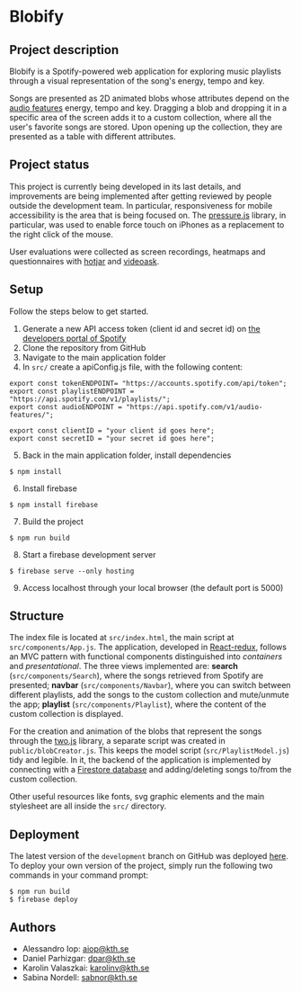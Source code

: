 # Blobify
## Project description

Blobify is a Spotify-powered web application for exploring music playlists through a visual representation of the song's energy, tempo and key. 

Songs are presented as 2D animated blobs whose attributes depend on the [audio features](https://developer.spotify.com/documentation/web-api/reference/tracks/get-several-audio-features) energy, tempo and key. Dragging a blob and dropping it in a specific area of the screen adds it to a custom collection, where all the user's favorite songs are stored. Upon opening up the collection, they are presented as a table with different attributes.

## Project status

This project is currently being developed in its last details, and improvements are being implemented after getting reviewed by people outside the development team. In particular, responsiveness for mobile accessibility is the area that is being focused on. The [pressure.js](https://pressurejs.com) library, in particular, was used to enable force touch on iPhones as a replacement to the right click of the mouse.

User evaluations were collected as screen recordings, heatmaps and questionnaires with [hotjar](https://www.hotjar.com) and [videoask](https://www.videoask.com/).

## Setup

Follow the steps below to get started.

1. Generate a new API access token (client id and secret id) on [the developers portal of Spotify](https://developer.spotify.com)
2. Clone the repository from GitHub
3. Navigate to the main application folder
4. In `src/` create a apiConfig.js file, with the following content:
```
export const tokenENDPOINT= "https://accounts.spotify.com/api/token";
export const playlistENDPOINT = "https://api.spotify.com/v1/playlists/";
export const audioENDPOINT = "https://api.spotify.com/v1/audio-features/";

export const clientID = "your client id goes here";
export const secretID = "your secret id goes here";
```
5. Back in the main application folder, install dependencies
```
$ npm install
```
6. Install firebase
```
$ npm install firebase
```
7. Build the project
```
$ npm run build
```
8. Start a firebase development server
```
$ firebase serve --only hosting
```
9. Access localhost through your local browser (the default port is 5000)

## Structure
The index file is located at `src/index.html`, the main script at `src/components/App.js`. The application, developed in [React-redux](https://react-redux.js.org), follows an MVC pattern with functional components distinguished into *containers* and *presentational*. The three views implemented are: **search** (`src/components/Search`), where the songs retrieved from Spotify are presented; **navbar** (`src/components/Navbar`), where you can switch between different playlists, add the songs to the custom collection and mute/unmute the app; **playlist** (`src/components/Playlist`), where the content of the custom collection is displayed.

For the creation and animation of the blobs that represent the songs through the [two.js](https://two.js.org) library, a separate script was created in `public/blobCreator.js`. This keeps the model script (`src/PlaylistModel.js`) tidy and legible. In it, the backend of the application is implemented by connecting with a [Firestore database](https://firebase.google.com/docs/firestore) and adding/deleting songs to/from the custom collection.

Other useful resources like fonts, svg graphic elements and the main stylesheet are all inside the `src/` directory.

## Deployment
The latest version of the `development` branch on GitHub was deployed [here](https://iprog2020.web.app/). To deploy your own version of the project, simply run the following two commands in your command prompt:
```
$ npm run build
$ firebase deploy
```

## Authors
- Alessandro Iop: <aiop@kth.se>
- Daniel Parhizgar: <dpar@kth.se>
- Karolin Valaszkai: <karolinv@kth.se>
- Sabina Nordell: <sabnor@kth.se>
